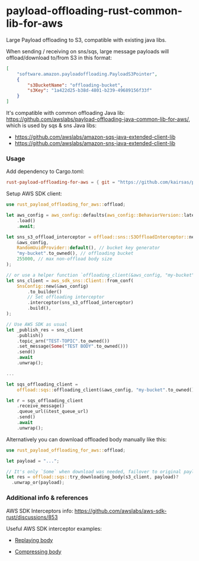 # payload-offloading-rust-common-lib-for-aws

Large Payload offloading to S3, compatible with existing java libs.

When sending / receiving on sns/sqs, large message payloads will offload/download to/from S3 in this format:

```json
[
    "software.amazon.payloadoffloading.PayloadS3Pointer",
    {
        "s3BucketName": "offloading-bucket",
        "s3Key": "1a422d25-b38d-4801-b239-49689156f33f"
    }
]
```
It's compatible with common offloading Java lib: https://github.com/awslabs/payload-offloading-java-common-lib-for-aws/, which is used by sqs & sns Java libs:

* https://github.com/awslabs/amazon-sqs-java-extended-client-lib
* https://github.com/awslabs/amazon-sns-java-extended-client-lib

### Usage

Add dependency to Cargo.toml:
```toml
rust-payload-offloading-for-aws = { git = "https://github.com/kairsas/payload-offloading-rust-common-lib-for-aws.git", features = ["sns"] }
```

Setup AWS SDK client:
```rust
use rust_payload_offloading_for_aws::offload;

let aws_config = aws_config::defaults(aws_config::BehaviorVersion::latest())
    .load()
    .await;

let sns_s3_offload_interceptor = offload::sns::S3OffloadInterceptor::new(
    &aws_config,
    RandomUuidProvider::default(), // bucket key generator
    "my-bucket".to_owned(), // offloading bucket
    255000, // max non-offload body size
);

// or use a helper function `offloading_client(&aws_config, "my-bucket".to_owned(), 25000)`
let sns_client = aws_sdk_sns::Client::from_conf(
    SnsConfig::new(&aws_config)
        .to_builder()
        // Set offloading interceptor
        .interceptor(sns_s3_offload_interceptor)
        .build(),
);

// Use AWS SDK as usual
let _publish_res = sns_client
    .publish()
    .topic_arn("TEST-TOPIC".to_owned())
    .set_message(Some("TEST BODY".to_owned()))
    .send()
    .await
    .unwrap();

...

let sqs_offloading_client =
    offload::sqs::offloading_client(&aws_config, "my-bucket".to_owned(), 25000);

let r = sqs_offloading_client
    .receive_message()
    .queue_url(&test_queue_url)
    .send()
    .await
    .unwrap();
```

Alternatively you can download offloaded body manually like this:
```rust
use rust_payload_offloading_for_aws::offload;

let payload = "...";

// It's only `Some` when download was needed, failover to original payload
let res = offload::sqs::try_downloading_body(s3_client, payload)?
  .unwrap_or(payload);
```

### Additional info & references

AWS SDK Interceptors info:
  https://github.com/awslabs/aws-sdk-rust/discussions/853

Useful AWS SDK interceptor examples:
  * [Replaying body](https://github.com/awslabs/aws-sdk-rust/blob/505dab66bf0801ca743212678d47d6490d2beba9/sdk/aws-smithy-runtime/src/client/http/test_util/dvr/replay.rs#L338)


  * [Compressing body](https://github.com/awslabs/aws-sdk-rust/blob/505dab66bf0801ca743212678d47d6490d2beba9/sdk/cloudwatch/src/client_request_compression.rs#L138)